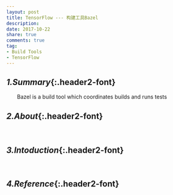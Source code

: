 ```yaml
---
layout: post
title: TensorFlow --- 构建工具Bazel
description: 
date: 2017-10-22
share: true
comments: true
tag:
- Build Tools
- TensorFlow
---
```

## *1.Summary*{:.header2-font}
&emsp;&emsp;Bazel is a build tool which coordinates builds and runs tests
## *2.About*{:.header2-font}
&emsp;&emsp;
## *3.Intoduction*{:.header2-font}
&emsp;&emsp;
## *4.Reference*{:.header2-font}
